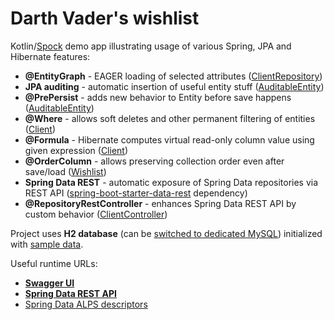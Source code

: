 # Darth Vader's wishlist

Kotlin/[Spock](https://spockframework.org/spock/docs/) demo app illustrating usage of various Spring, JPA and Hibernate features:

* **@EntityGraph** - EAGER loading of selected attributes ([ClientRepository](src/main/java/dk/cngroup/wishlist/entity/Client.kt))
* **JPA auditing** - automatic insertion of useful entity stuff ([AuditableEntity](src/main/java/dk/cngroup/wishlist/entity/AuditableEntity.kt))
* **@PrePersist** - adds new behavior to Entity before save happens ([AuditableEntity](src/main/java/dk/cngroup/wishlist/entity/AuditableEntity.kt))
* **@Where** - allows soft deletes and other permanent filtering of entities ([Client](src/main/java/dk/cngroup/wishlist/entity/Client.kt))
* **@Formula** - Hibernate computes virtual read-only column value using given expression ([Client](src/main/java/dk/cngroup/wishlist/entity/Client.kt))
* **@OrderColumn** - allows preserving collection order even after save/load ([Wishlist](src/main/java/dk/cngroup/wishlist/entity/Wishlist.kt))
* **Spring Data REST** - automatic exposure of Spring Data repositories via REST API ([spring-boot-starter-data-rest](build.gradle.kts) dependency)
* **@RepositoryRestController** - enhances Spring Data REST API by custom behavior ([ClientController](src/main/java/dk/cngroup/wishlist/controller/ClientController.kt))

Project uses **H2 database** (can be [switched to dedicated MySQL](src/main/resources/application.yml)) initialized with [sample data](src/main/java/dk/cngroup/wishlist/DatabaseInitializer.kt).

Useful runtime URLs:
* **[Swagger UI](http://localhost:8080/openapi/swagger)**
* **[Spring Data REST API](http://localhost:8080)**
* [Spring Data ALPS descriptors](http://localhost:8080/profile)

